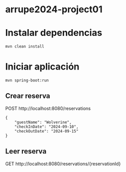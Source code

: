 # arrupe2024-project01

# Instalar dependencias

    mvn clean install

# Iniciar aplicación

    mvn spring-boot:run
    

## Crear reserva

POST http://localhost:8080/reservations

    {
	    "guestName": "Wolverine",
	    "checkInDate": "2024-09-10",
	    "checkOutDate": "2024-09-15"
    }

## Leer reserva

GET http://localhost:8080/reservations/{reservationId}
